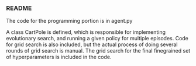 ### README

The code for the programming portion is in agent.py

A class CartPole is defined, which is responsible for implementing evolutionary search, and running a given policy for multiple episodes.
Code for grid search is also included, but the actual process of doing several rounds of grid search is manual. The grid search for the final finegrained set of hyperparameters is included in the code. 

